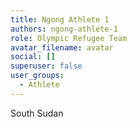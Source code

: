 ```yaml
---
title: Ngong Athlete 1
authors: ngong-athlete-1
role: Olympic Refugee Team
avatar_filename: avatar
social: []
superuser: false
user_groups:
  - Athlete
---
```

South Sudan
